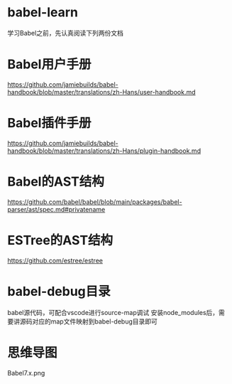 # babel-learn

学习Babel之前，先认真阅读下列两份文档

# Babel用户手册

https://github.com/jamiebuilds/babel-handbook/blob/master/translations/zh-Hans/user-handbook.md

# Babel插件手册

https://github.com/jamiebuilds/babel-handbook/blob/master/translations/zh-Hans/plugin-handbook.md

# Babel的AST结构

https://github.com/babel/babel/blob/main/packages/babel-parser/ast/spec.md#privatename

# ESTree的AST结构

https://github.com/estree/estree

# babel-debug目录
 
babel源代码，可配合vscode进行source-map调试
安装node_modules后，需要讲源码对应的map文件映射到babel-debug目录即可

# 思维导图

Babel7.x.png